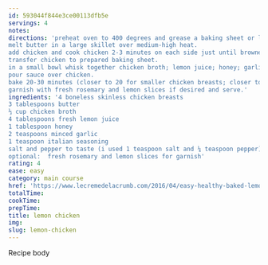 ```yaml
---
id: 593044f844e3ce00113dfb5e
servings: 4
notes:
directions: 'preheat oven to 400 degrees and grease a baking sheet or large casserole dish.
melt butter in a large skillet over medium-high heat.
add chicken and cook chicken 2-3 minutes on each side just until browned.
transfer chicken to prepared baking sheet.
in a small bowl whisk together chicken broth; lemon juice; honey; garlic; italian seasoning; and salt and pepper.
pour sauce over chicken.
bake 20-30 minutes (closer to 20 for smaller chicken breasts; closer to 30 for larger) until chicken is cooked through. every 5-10 minutes spoon the sauce from the pan over the chicken.
garnish with fresh rosemary and lemon slices if desired and serve.'
ingredients: '4 boneless skinless chicken breasts
3 tablespoons butter
⅓ cup chicken broth
4 tablespoons fresh lemon juice
1 tablespoon honey
2 teaspoons minced garlic
1 teaspoon italian seasoning
salt and pepper to taste (i used 1 teaspoon salt and ¼ teaspoon pepper)
optional:  fresh rosemary and lemon slices for garnish'
rating: 4
ease: easy
category: main course
href: 'https://www.lecremedelacrumb.com/2016/04/easy-healthy-baked-lemon-chicken.html'
totalTime:
cookTime:
prepTime:
title: lemon chicken
img:
slug: lemon-chicken
---
```

Recipe body